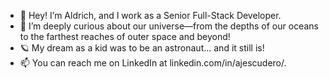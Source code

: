 - 👋 Hey! I’m Aldrich, and I work as a Senior Full-Stack Developer.
- 👀 I’m deeply curious about our universe—from the depths of our oceans to the farthest reaches of outer space and beyond!
- 🪐 My dream as a kid was to be an astronaut... and it still is!
- 📫 You can reach me on LinkedIn at linkedin.com/in/ajescudero/.
<!---
drichorino/drichorino is a ✨ special ✨ repository because its `README.md` (this file) appears on your GitHub profile.
You can click the Preview link to take a look at your changes.
--->
